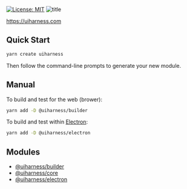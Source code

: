 [![License: MIT](https://img.shields.io/badge/License-MIT-yellow.svg)](https://opensource.org/licenses/MIT)
![title](https://user-images.githubusercontent.com/185555/51221320-de33b000-199d-11e9-9c09-d7dc9ede60b0.jpg)

https://uiharness.com

## Quick Start
```bash
yarn create uiharness
```

Then follow the command-line prompts to generate your new module.

## Manual
To build and test for the web (brower):
```bash
yarn add -D @uiharness/builder
```

To build and test within [Electron](https://electronjs.org):
```bash
yarn add -D @uiharness/electron
```



## Modules

- [@uiharness/builder](libs/builder/README.md)
- [@uiharness/core](libs/core/README.md)
- [@uiharness/electron](libs/electron/README.md)


